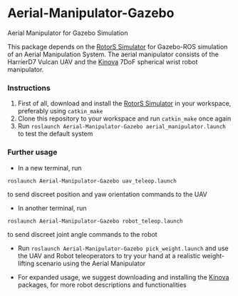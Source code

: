# Aerial-Manipulator-Gazebo
Aerial Manipulator for Gazebo Simulation

This package depends on the [RotorS Simulator](https://github.com/ethz-asl/rotors_simulator) for Gazebo-ROS simulation of an Aerial Manipulation System.
The aerial manipulator consists of the HarrierD7 Vulcan UAV and the [Kinova](https://github.com/Kinovarobotics/kinova-ros) 7DoF spherical wrist robot manipulator.

### Instructions

1. First of all, download and install the [RotorS Simulator](https://github.com/ethz-asl/rotors_simulator) in your workspace, preferably using `catkin_make`
2. Clone this repository to your workspace and run `catkin_make` once again
3. Run `roslaunch Aerial-Manipulator-Gazebo aerial_manipulator.launch` to test the default system

### Further usage
* In a new terminal, run
```
roslaunch Aerial-Manipulator-Gazebo uav_teleop.launch
```
to send discreet position and yaw orientation commands to the UAV

* In another terminal, run
```
roslaunch Aerial-Manipulator-Gazebo robot_teleop.launch
```
to send discreet joint angle commands to the robot

* Run `roslaunch Aerial-Manipulator-Gazebo pick_weight.launch` and use the UAV and Robot teleoperators to try your hand at a realistic weight-lifting scenario using the Aerial Manipulator
 
* For expanded usage, we suggest downloading and installing the [Kinova](https://github.com/Kinovarobotics/kinova-ros) packages, for more robot descriptions and functionalities 
